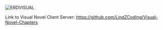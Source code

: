 ![ERDVISUAL](https://user-images.githubusercontent.com/91760331/148656400-65e78bde-6d63-489c-a204-57fcdab819a3.png)

Link to Visual Novel Client Server: https://github.com/LindZCoding/Visual-Novel-Chapters